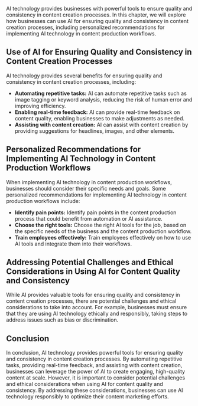 

AI technology provides businesses with powerful tools to ensure quality and consistency in content creation processes. In this chapter, we will explore how businesses can use AI for ensuring quality and consistency in content creation processes, including personalized recommendations for implementing AI technology in content production workflows.

Use of AI for Ensuring Quality and Consistency in Content Creation Processes
----------------------------------------------------------------------------

AI technology provides several benefits for ensuring quality and consistency in content creation processes, including:

* **Automating repetitive tasks:** AI can automate repetitive tasks such as image tagging or keyword analysis, reducing the risk of human error and improving efficiency.
* **Enabling real-time feedback:** AI can provide real-time feedback on content quality, enabling businesses to make adjustments as needed.
* **Assisting with content creation:** AI can assist with content creation by providing suggestions for headlines, images, and other elements.

Personalized Recommendations for Implementing AI Technology in Content Production Workflows
-------------------------------------------------------------------------------------------

When implementing AI technology in content production workflows, businesses should consider their specific needs and goals. Some personalized recommendations for implementing AI technology in content production workflows include:

* **Identify pain points:** Identify pain points in the content production process that could benefit from automation or AI assistance.
* **Choose the right tools:** Choose the right AI tools for the job, based on the specific needs of the business and the content production workflow.
* **Train employees effectively:** Train employees effectively on how to use AI tools and integrate them into their workflows.

Addressing Potential Challenges and Ethical Considerations in Using AI for Content Quality and Consistency
----------------------------------------------------------------------------------------------------------

While AI provides valuable tools for ensuring quality and consistency in content creation processes, there are potential challenges and ethical considerations to take into account. For example, businesses must ensure that they are using AI technology ethically and responsibly, taking steps to address issues such as bias or discrimination.

Conclusion
----------

In conclusion, AI technology provides powerful tools for ensuring quality and consistency in content creation processes. By automating repetitive tasks, providing real-time feedback, and assisting with content creation, businesses can leverage the power of AI to create engaging, high-quality content at scale. However, it is important to consider potential challenges and ethical considerations when using AI for content quality and consistency. By addressing these considerations, businesses can use AI technology responsibly to optimize their content marketing efforts.
